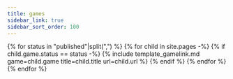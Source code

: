```yaml
---
title: games
sidebar_link: true
sidebar_sort_order: 100
---
```

{% for status in "published"|split(",") %}
{%   for child in site.pages -%}
{%     if child.game.status == status -%}
{%       include template_gamelink.md game=child.game title=child.title url=child.url %}
{%     endif %}
{%   endfor %}
{% endfor %}
